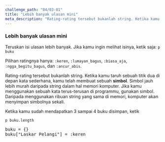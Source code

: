 ```yaml
---
challenge_path: "04/03-01"
title: "Lebih banyak ulasan mini"
meta_description: "Rating-rating tersebut bukanlah string. Ketika kamu taruh sebuah titik dua di depan kata sederhana, kamu telah membuat sebuah simbol."
---
```


### Lebih banyak ulasan mini

Teruskan isi ulasan lebih banyak. Jika kamu ingin melihat isinya, ketik saja: `p buku`

Pilihan ratingnya hanya: `:keren`, `:lumayan_bagus`, `:biasa_aja`, `:ngga_begitu_bagus`, dan `:ancur_abis`.

Rating-rating tersebut bukanlah string. Ketika kamu taruh sebuah titik dua di depan kata sederhana, kamu telah membuat sebuah **simbol**. Simbol jauh lebih murah daripada string dalam hal memori komputer. Jika kamu menggunakan sebuah kata terus-terusan di programmu, gunakan simbol. Daripada menggunakan ribuan string yang sama di memori, komputer akan menyimpan simbolnya sekali.

Ketika kamu sudah mendapatkan 3 sampai 4 buku disimpan, ketik

`
p buku.length
`

<pre id="code-prefill">
buku = {}
buku["Laskar Pelangi"] = :keren
</pre>
